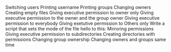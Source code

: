 Switching users
Printing username
Printing groups 
Changing owners
Creating empty files
Giving executive permission to owner only
Giving executive permission to the owner and the group owner
Giving executive permission to everybody
Giving exetutive permission to Others only
Write a script that sets the mode of the file hello to this:
Mirroring permissions
Giving executive permission to subdirectories
Creating directories with permissions
Changing group ownership
Changing owners and groups same time

